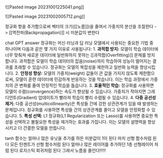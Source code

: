 ![[Pasted image 20231001225041.png]]

![[Pasted image 20231002005712.png]]

정규화 항을 추가함으로써 벡터의 크기([[노름]])을 줄여서
가중치의 분산을 조절한다 -> [[역전파(Backpropagation)]] 시 미분값이 변한다


chat GPT answer
	정규화는 머신 러닝과 딥 러닝 모델에서 사용되는 중요한 기법 중 하나이며 다음과 같은 몇 가지 이유로 사용됩니다:
	1. **과적합 방지:** 모델이 학습 데이터에 너무 맞춰져 새로운 데이터에 일반화하지 못하는 [[과적합(Overfitting)]] 문제를 방지합니다. 과적합은 모델이 학습 데이터의 잡음(noise)까지 학습하여 성능이 떨어지는 결과를 초래할 수 있습니다. 정규화는 모델의 복잡성을 제한하고 일반화 능력을 향상시킵니다.
	2. **안정성 향상:** 모델의 가중치(weight) 값들이 큰 값을 가지지 않도록 제한함으로써, 모델이 훈련 데이터에 민감하게 반응하는 것을 막습니다. 이는 학습 과정에서 가중치의 큰 변화를 줄여 안정적인 학습을 돕습니다.
	3. **효율적인 학습:** 정규화를 사용하면 모델이 수렴(convergence)하는 속도가 향상될 수 있습니다. 가중치가 작아지면 그레디언트(Gradient) 업데이트가 빨라져 학습이 빨리 수렴될 수 있습니다.
	4. **다중 공선성 제거:** 다중 공선성(multicollinearity)은 특성들 간에 강한 상관관계가 있을 때 발생하는 문제입니다. 정규화를 사용하면 특성들 간의 상관관계를 줄이고 모델을 안정화할 수 있습니다.
	5. **특성 선택:** L1 정규화(L1 Regularization 또는 Lasso)를 사용하면 중요한 특성을 선택하고 불필요한 특성을 제거하는 효과를 가집니다. 이는 모델의 설명력을 향상시키고 더 간결한 모델을 만듭니다.




tanh 함수는 얼마나 많은 유닛을 추가를 하든 미분값이 1이 된다
마치 선형 함수처럼 된다
모든 탄젠트가 선형 함수처럼 된다
얼마나 많은 레이어를 추가하던 1층 선형레이어 처럼 된다
로지스틱 회귀처럼 된다
그래서 노름을 줄인다!!!!!